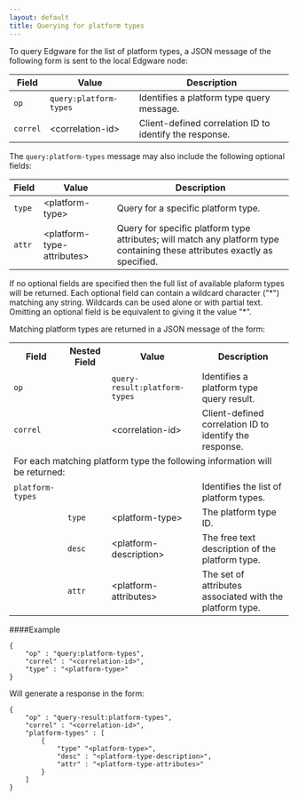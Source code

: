 ```yaml
---
layout: default
title: Querying for platform types
---
```


To query Edgware for the list of platform types, a JSON message of the following form is sent to the local Edgware node:

| Field    | Value                  | Description
| -------- | ---------------------- | ------------- 
| `op`     | `query:platform-types` | Identifies a platform type query message. |
| `correl` | \<correlation-id>      | Client-defined correlation ID to identify the response. |

The `query:platform-types` message may also include the following optional fields:
 
| Field    | Value                       | Description |
| -------- | --------------------------- | ----------- |
| `type`   | \<platform-type>            | Query for a specific platform type. |
| `attr`   | \<platform-type-attributes> | Query for specific platform type attributes; will match any platform type containing these attributes exactly as specified. |

If no optional fields are specified then the full list of available plaform types will be returned. Each optional field can contain a wildcard character ("\*") matching any string. Wildcards can be used alone or with partial text. Omitting an optional field is be equivalent to giving it the value "\*".

Matching platform types are returned in a JSON message of the form:

<table>
    <tr>
        <th>Field</th>
        <th>Nested Field</th>
        <th>Value</th>
        <th>Description</th>
    </tr>
    <tr>
        <td><code>op</code></td>
        <td></td>
        <td><code>query-result:platform-types</code></td>
        <td>Identifies a platform type query result.</td>
    </tr>
    <tr>
        <td><code>correl</code></td>
        <td></td>
        <td>&lt;correlation-id&gt;</td>
        <td>Client-defined correlation ID to identify the response.</td>
    </tr>
    <tr>
        <td colspan="4">For each matching platform type the following information will be returned:</td>
    </tr>
    <tr>
        <td><code>platform-types</code></td>
        <td></td>
        <td></td>
        <td>Identifies the list of platform types.</td>
    </tr>
    <tr>
        <td></td>
        <td><code>type</code></td>
        <td>&lt;platform-type&gt;</td>
        <td>The platform type ID.</td>
    </tr>
    <tr>
        <td></td>
        <td><code>desc</code></td>
        <td>&lt;platform-description&gt;</td>
        <td>The free text description of the platform type.</td>
    </tr>
    <tr>
        <td></td>
        <td><code>attr</code></td>
        <td>&lt;platform-attributes&gt;</td>
        <td>The set of attributes associated with the platform type.</td>
    </tr>
</table>

####Example   

	{
		"op" : "query:platform-types",
		"correl" : "<correlation-id>",
		"type" : "<platform-type>"
	}
    
Will generate a response in the form:

	{
		"op" : "query-result:platform-types",
		"correl" : "<correlation-id>",
		"platform-types" : [
			{
				"type" "<platform-type>",
				"desc" : "<platform-type-description>",
				"attr" : "<platform-type-attributes>"
			}
		]
	}
